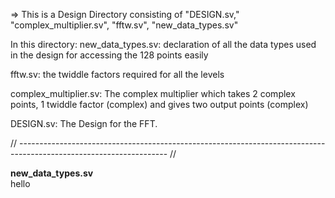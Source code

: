 =>  This is a Design Directory consisting of "DESIGN.sv," "complex_multiplier.sv", "fftw.sv", "new_data_types.sv"

In this directory: 
new_data_types.sv: declaration of all the data types used in the design for accessing the 128 points easily

fftw.sv: the twiddle factors required for all the levels 

complex_multiplier.sv: The complex multiplier which takes 2 complex points, 1 twiddle factor (complex) and gives two output points (complex)

DESIGN.sv: The Design for the FFT. 

// ------------------------------------------------------------------------------------------------------------------- //

**new_data_types.sv** <br/> hello
